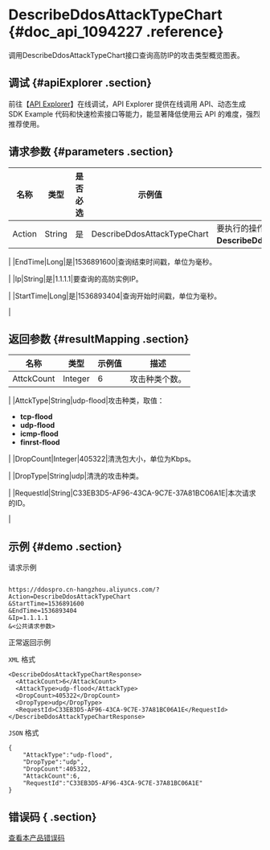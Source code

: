 # DescribeDdosAttackTypeChart {#doc_api_1094227 .reference}

调用DescribeDdosAttackTypeChart接口查询高防IP的攻击类型概览图表。

## 调试 {#apiExplorer .section}

前往【[API Explorer](https://api.aliyun.com/#product=DDoSPro&api=DescribeDdosAttackTypeChart)】在线调试，API Explorer 提供在线调用 API、动态生成 SDK Example 代码和快速检索接口等能力，能显著降低使用云 API 的难度，强烈推荐使用。

## 请求参数 {#parameters .section}

|名称|类型|是否必选|示例值|描述|
|--|--|----|---|--|
|Action|String|是|DescribeDdosAttackTypeChart|要执行的操作。取值：**DescribeDdosAttackTypeChart**。

 |
|EndTime|Long|是|1536891600|查询结束时间戳，单位为毫秒。

 |
|Ip|String|是|1.1.1.1|要查询的高防实例IP。

 |
|StartTime|Long|是|1536893404|查询开始时间戳，单位为毫秒。

 |

## 返回参数 {#resultMapping .section}

|名称|类型|示例值|描述|
|--|--|---|--|
|AttckCount|Integer|6|攻击种类个数。

 |
|AttckType|String|udp-flood|攻击种类，取值：

 -   **tcp-flood**
-   **udp-flood**
-   **icmp-flood**
-   **finrst-flood**

 |
|DropCount|Integer|405322|清洗包大小，单位为Kbps。

 |
|DropType|String|udp|清洗的攻击种类。

 |
|RequestId|String|C33EB3D5-AF96-43CA-9C7E-37A81BC06A1E|本次请求的ID。

 |

## 示例 {#demo .section}

请求示例

``` {#request_demo}

https://ddospro.cn-hangzhou.aliyuncs.com/?Action=DescribeDdosAttackTypeChart
&StartTime=1536891600
&EndTime=1536893404
&Ip=1.1.1.1
&<公共请求参数>

```

正常返回示例

`XML` 格式

``` {#xml_return_success_demo}
<DescribeDdosAttackTypeChartResponse>
  <AttackCount>6</AttackCount>
  <AttackType>udp-flood</AttackType>
  <DropCount>405322</DropCount>
  <DropType>udp</DropType>
  <RequestId>C33EB3D5-AF96-43CA-9C7E-37A81BC06A1E</RequestId>
</DescribeDdosAttackTypeChartResponse>

```

`JSON` 格式

``` {#json_return_success_demo}
{
	"AttackType":"udp-flood",
	"DropType":"udp",
	"DropCount":405322,
	"AttackCount":6,
	"RequestId":"C33EB3D5-AF96-43CA-9C7E-37A81BC06A1E"
}
```

## 错误码 { .section}

[查看本产品错误码](https://error-center.aliyun.com/status/product/DDoSPro)

